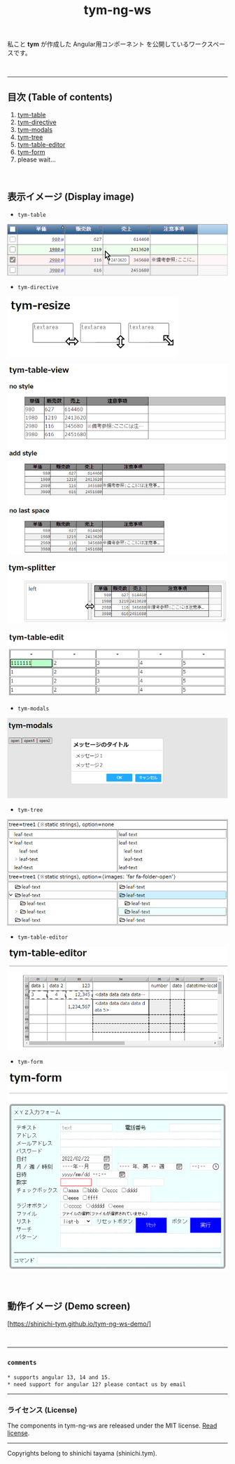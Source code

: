 <div align="center">
  <h1>tym-ng-ws</h1>
</div>

<br/>

私こと **tym** が作成した Angular用コンポーネント を公開しているワークスペースです。

<br/>

---

## 目次 (Table of contents)
1. [tym-table](/projects/tym-table/README.md)
1. [tym-directive](/projects/tym-directive/README.md)
1. [tym-modals](/projects/tym-modals/README.md)
1. [tym-tree](/projects/tym-tree/README.md)
1. [tym-table-editor](/projects/tym-table-editor/README.md)
1. [tym-form](/projects/tym-form/README.md)
1. please wait...

<br/>

## 表示イメージ (Display image)

- `tym-table`

![表示サンプル](/tym-table-demo.png)

- `tym-directive`

![表示サンプル](/tym-resize-demo.png)

![表示サンプル](/tym-table-view-demo.png)

![表示サンプル](/tym-splitter-demo.png)

![表示サンプル](/tym-table-edit-demo.png)

- `tym-modals`

![表示サンプル](/tym-dialog-demo.png)

- `tym-tree`

![表示サンプル](/tym-tree-demo1.png)

- `tym-table-editor`

![表示サンプル](/tym-table-editor-demo.png)

- `tym-form`

![表示サンプル](/tym-form-demo.png)

<br>

## 動作イメージ (Demo screen)

[https://shinichi-tym.github.io/tym-ng-ws-demo/]

<br>

---
### `comments`
```text
* supports angular 13, 14 and 15.
* need support for angular 12? please contact us by email
```
---
### ライセンス (License)
The components in tym-ng-ws are released under the MIT license. [Read license](//github.com/shinichi-tym/tym-ng-ws/blob/main/LICENSE).

---
Copyrights belong to shinichi tayama (shinichi.tym).
